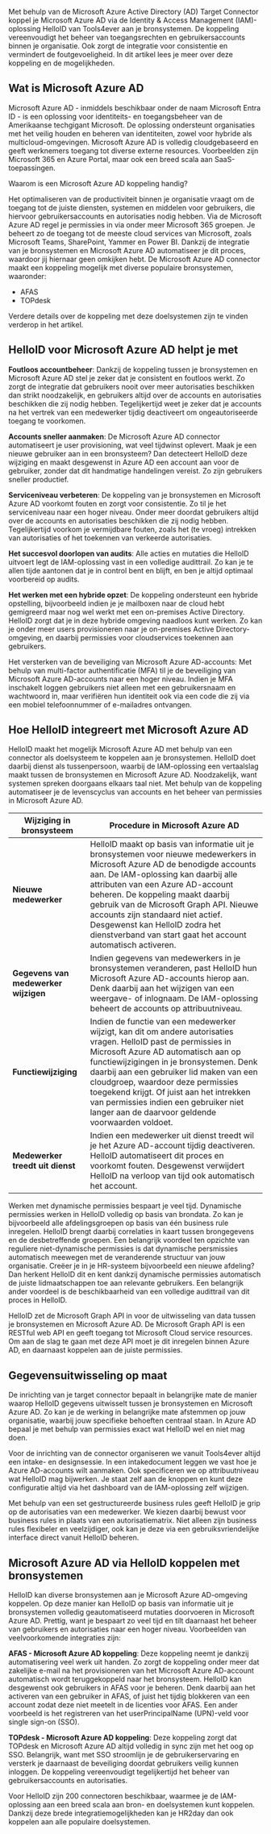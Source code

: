 Met behulp van de Microsoft Azure Active Directory (AD) Target Connector koppel je Microsoft Azure AD via de Identity & Access Management (IAM)-oplossing HelloID van Tools4ever aan je bronsystemen. De koppeling vereenvoudigt het beheer van toegangsrechten en gebruikersaccounts binnen je organisatie. Ook zorgt de integratie voor consistentie en vermindert de foutgevoeligheid. In dit artikel lees je meer over deze koppeling en de mogelijkheden. 

## Wat is Microsoft Azure AD

Microsoft Azure AD - inmiddels beschikbaar onder de naam Microsoft Entra ID - is een oplossing voor identiteits- en toegangsbeheer van de Amerikaanse techgigant Microsoft. De oplossing ondersteunt organisaties met het veilig houden en beheren van identiteiten, zowel voor hybride als multicloud-omgevingen. Microsoft Azure AD is volledig cloudgebaseerd en geeft werknemers toegang tot diverse externe resources. Voorbeelden zijn Microsoft 365 en Azure Portal, maar ook een breed scala aan SaaS-toepassingen.

Waarom is een Microsoft Azure AD koppeling handig?

Het optimaliseren van de productiviteit binnen je organisatie vraagt om de toegang tot de juiste diensten, systemen en middelen voor gebruikers, die hiervoor gebruikersaccounts en autorisaties nodig hebben. Via de Microsoft Azure AD regel je permissies in via onder meer Microsoft 365 groepen. Je beheert zo de toegang tot de meeste cloud services van Microsoft, zoals Microsoft Teams, SharePoint, Yammer en Power BI. Dankzij de integratie van je bronsystemen en Microsoft Azure AD automatiseer je dit proces, waardoor jij hiernaar geen omkijken hebt. De Microsoft Azure AD connector maakt een koppeling mogelijk met diverse populaire bronsystemen, waaronder:

* AFAS
* TOPdesk

Verdere details over de koppeling met deze doelsystemen zijn te vinden verderop in het artikel.

## HelloID voor Microsoft Azure AD helpt je met

**Foutloos accountbeheer**: Dankzij de koppeling tussen je bronsystemen en Microsoft Azure AD stel je zeker dat je consistent en foutloos werkt. Zo zorgt de integratie dat gebruikers nooit over meer autorisaties beschikken dan strikt noodzakelijk, en gebruikers altijd over de accounts en autorisaties beschikken die zij nodig hebben. Tegelijkertijd weet je zeker dat je accounts na het vertrek van een medewerker tijdig deactiveert om ongeautoriseerde toegang te voorkomen. 

**Accounts sneller aanmaken**: De Microsoft Azure AD connector automatiseert je user provisioning, wat veel tijdwinst oplevert. Maak je een nieuwe gebruiker aan in een bronsysteem? Dan detecteert HelloID deze wijziging en maakt desgewenst in Azure AD een account aan voor de gebruiker, zonder dat dit handmatige handelingen vereist. Zo zijn gebruikers sneller productief.

**Serviceniveau verbeteren**: De koppeling van je bronsystemen en Microsoft Azure AD voorkomt fouten en zorgt voor consistentie. Zo til je het serviceniveau naar een hoger niveau. Onder meer doordat gebruikers altijd over de accounts en autorisaties beschikken die zij nodig hebben. Tegelijkertijd voorkom je vermijdbare fouten, zoals het (te vroeg) intrekken van autorisaties of het toekennen van verkeerde autorisaties. 

**Het succesvol doorlopen van audits**: Alle acties en mutaties die HelloID uitvoert legt de IAM-oplossing vast in een volledige audittrail. Zo kan je te allen tijde aantonen dat je in control bent en blijft, en ben je altijd optimaal voorbereid op audits.

**Het werken met een hybride opzet**: De koppeling ondersteunt een hybride opstelling, bijvoorbeeld indien je je mailboxen naar de cloud hebt gemigreerd maar nog wel werkt met een on-premises Active Directory. HelloID zorgt dat je in deze hybride omgeving naadloos kunt werken. Zo kan je onder meer users provisioneren naar je on-premises Active Directory-omgeving, en daarbij permissies voor cloudservices toekennen aan gebruikers.

Het versterken van de beveiliging van Microsoft Azure AD-accounts: Met behulp van multi-factor authentificatie (MFA) til je de beveiliging van Microsoft Azure AD-accounts naar een hoger niveau. Indien je MFA inschakelt loggen gebruikers niet alleen met een gebruikersnaam en wachtwoord in, maar verifiëren hun identiteit ook via een code die zij via een mobiel telefoonnummer of e-mailadres ontvangen.

## Hoe HelloID integreert met Microsoft Azure AD
HelloID maakt het mogelijk Microsoft Azure AD met behulp van een connector als doelsysteem te koppelen aan je bronsystemen. HelloID doet daarbij dienst als tussenpersoon, waarbij de IAM-oplossing een vertaalslag maakt tussen de bronsystemen en Microsoft Azure AD. Noodzakelijk, want systemen spreken doorgaans elkaars taal niet. Met behulp van de koppeling automatiseer je de levenscyclus van accounts en het beheer van permissies in Microsoft Azure AD.

| **Wijziging in bronsysteem** | 	**Procedure in Microsoft Azure AD**| 
----------------------------| ------------------------------| 
| **Nieuwe medewerker**|HelloID maakt op basis van informatie uit je bronsystemen voor nieuwe medewerkers in Microsoft Azure AD de benodigde accounts aan. De IAM-oplossing kan daarbij alle attributen van een Azure AD-account beheren. De koppeling maakt daarbij gebruik van de Microsoft Graph API. Nieuwe accounts zijn standaard niet actief. Desgewenst kan HelloID zodra het dienstverband van start gaat het account automatisch activeren.|
| **Gegevens van medewerker wijzigen** |	Indien gegevens van medewerkers in je bronsystemen veranderen, past HelloID hun Microsoft Azure AD-accounts hierop aan. Denk daarbij aan het wijzigen van een weergave- of inlognaam. De IAM-oplossing beheert de accounts op attribuutniveau.| 
| **Functiewijziging** |	Indien de functie van een medewerker wijzigt, kan dit om andere autorisaties vragen. HelloID past de permissies in Microsoft Azure AD automatisch aan op functiewijzigingen in je bronsystemen. Denk daarbij aan een gebruiker lid maken van een cloudgroep, waardoor deze permissies toegekend krijgt. Of juist aan het intrekken van permissies indien een gebruiker niet langer aan de daarvoor geldende voorwaarden voldoet.|
| **Medewerker treedt uit dienst** |	Indien een medewerker uit dienst treedt wil je het Azure AD-account tijdig deactiveren. HelloID automatiseert dit proces en voorkomt fouten. Desgewenst verwijdert HelloID na verloop van tijd ook automatisch het account.| 


Werken met dynamische permissies bespaart je veel tijd. Dynamische permissies werken in HelloID volledig op basis van brondata. Zo kan je bijvoorbeeld alle afdelingsgroepen op basis van één business rule inregelen. HelloID brengt daarbij correlaties in kaart tussen brongegevens en de desbetreffende groepen. Een belangrijk voordeel ten opzichte van reguliere niet-dynamische permissies is dat dynamische persmissies automatisch meewegen met de veranderende structuur van jouw organisatie. Creëer je in je HR-systeem bijvoorbeeld een nieuwe afdeling? Dan herkent HelloID dit en kent dankzij dynamische permissies automatisch de juiste lidmaatschappen toe aan relevante gebruikers. Een belangrijk ander voordeel is de beschikbaarheid van een volledige audittrail van dit proces in HelloID.

HelloID zet de Microsoft Graph API in voor de uitwisseling van data tussen je bronsystemen en Microsoft Azure AD. De Microsoft Graph API is een RESTful web API en geeft toegang tot Microsoft Cloud service resources. Om aan de slag te gaan met deze API moet je dit inregelen binnen Azure AD, en daarnaast koppelen aan de juiste permissies.

## Gegevensuitwisseling op maat 
De inrichting van je target connector bepaalt in belangrijke mate de manier waarop HelloID gegevens uitwisselt tussen je bronsystemen en Microsoft Azure AD. Zo kan je de werking in belangrijke mate afstemmen op jouw organisatie, waarbij jouw specifieke behoeften centraal staan. In Azure AD bepaal je met behulp van permissies exact wat HelloID wel en niet mag doen.

Voor de inrichting van de connector organiseren we vanuit Tools4ever altijd een intake- en designsessie. In een intakedocument leggen we vast hoe je Azure AD-accounts wilt aanmaken. Ook specificeren we op attribuutniveau wat HelloID mag bijwerken. Je staat zelf aan de knoppen en kunt deze configuratie altijd via het dashboard van de IAM-oplossing zelf wijzigen. 

Met behulp van een set gestructureerde business rules geeft HelloID je grip op de autorisaties van een medewerker. We kiezen daarbij bewust voor business rules in plaats van een autorisatiematrix. Niet alleen zijn business rules flexibeler en veelzijdiger, ook kan je deze via een gebruiksvriendelijke interface direct vanuit HelloID beheren. 

## Microsoft Azure AD via HelloID koppelen met bronsystemen
HelloID kan diverse bronsystemen aan je Microsoft Azure AD-omgeving koppelen. Op deze manier kan HelloID op basis van informatie uit je bronsystemen volledig geautomatiseerd mutaties doorvoeren in Microsoft Azure AD. Prettig, want je bespaart zo veel tijd en tilt daarnaast het beheer van gebruikers en autorisaties naar een hoger niveau. Voorbeelden van veelvoorkomende integraties zijn: 

**AFAS - Microsoft Azure AD koppeling**: Deze koppeling neemt je dankzij automatisering veel werk uit handen. Zo zorgt de koppeling onder meer dat zakelijke e-mail na het provisioneren van het Microsoft Azure AD-account automatisch wordt teruggekoppeld naar het bronsysteem. HelloID kan desgewenst ook gebruikers in AFAS voor je beheren. Denk daarbij aan het activeren van een gebruiker in AFAS, of juist het tijdig blokkeren van een account zodat deze niet meetelt in de licenties voor AFAS. Een ander voorbeeld is het registreren van het userPrincipalName (UPN)-veld voor single sign-on (SSO).

**TOPdesk - Microsoft Azure AD koppeling**: Deze koppeling zorgt dat TOPdesk en Microsoft Azure AD altijd volledig in sync zijn met het oog op SSO. Belangrijk, want met SSO stroomlijn je de gebruikerservaring en versterk je daarnaast de beveiliging doordat gebruikers veilig kunnen inloggen. De koppeling vereenvoudigt tegelijkertijd het beheer van gebruikersaccounts en autorisaties.

Voor HelloID zijn 200 connectoren beschikbaar, waarmee je de IAM-oplossing aan een breed scala aan bron- en doelsystemen kunt koppelen. Dankzij deze brede integratiemogelijkheden kan je HR2day dan ook koppelen aan alle populaire doelsystemen.
